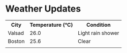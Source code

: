# Weather Updates

<!-- WEATHER-UPDATE-START -->
<table><tr><th>City</th><th>Temperature (°C)</th><th>Condition</th></tr><tr><td>Valsad</td><td>26.0</td><td>Light rain shower</td></tr><tr><td>Boston</td><td>25.6</td><td>Clear</td></tr><tr><td></td><td></td><td></td></tr></table>
<!-- WEATHER-UPDATE-END -->
